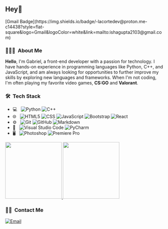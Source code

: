 <h2> Hey👋</h2>
[Gmail Badge](https://img.shields.io/badge/-lacortedev@proton.me-c14438?style=flat-square&logo=Gmail&logoColor=white&link=mailto:ishagupta2103@gmail.com)

<h3> 👨🏻‍💻 &nbsp;About Me </h3>
<p>
<strong>Hello</strong>, I'm Gabriel, a front-end developer with a passion for technology. 
I have hands-on experience in programming languages like Python, C++, and JavaScript, 
and am always looking for opportunities to further improve my skills by exploring new languages and frameworks. 
When I'm not coding, I'm often playing my favorite video games, <strong>CS:GO</strong> and <strong>Valorant</strong>.
</p>


<h3> 🛠 &nbsp;Tech Stack</h3>

- 💻 &nbsp;
  ![Python](https://img.shields.io/badge/-Python-333333?style=flat&logo=python)
  ![C++](https://img.shields.io/badge/C++-333333?style=flat-square&logo=C%2B%2B&logoColor=007396)
- 🌐 &nbsp;
  ![HTML5](https://img.shields.io/badge/-HTML5-333333?style=flat&logo=HTML5)
  ![CSS](https://img.shields.io/badge/-CSS-333333?style=flat&logo=CSS3&logoColor=1572B6)
  ![JavaScript](https://img.shields.io/badge/-JavaScript-333333?style=flat&logo=javascript)
  ![Bootstrap](https://img.shields.io/badge/-Bootstrap-333333?style=flat&logo=bootstrap&logoColor=563D7C)
  ![React](https://img.shields.io/badge/-React-333333?style=flat&logo=react)
- ⚙️ &nbsp;
  ![Git](https://img.shields.io/badge/-Git-333333?style=flat&logo=git)
  ![GitHub](https://img.shields.io/badge/-GitHub-333333?style=flat&logo=github)
  ![Markdown](https://img.shields.io/badge/-Markdown-333333?style=flat&logo=markdown)
- 🔧 &nbsp;
  ![Visual Studio Code](https://img.shields.io/badge/-Visual%20Studio%20Code-333333?style=flat&logo=visual-studio-code&logoColor=007ACC)
  ![PyCharm](https://img.shields.io/badge/-PyCharm-333333?style=flat&logo=pycharm-ide&logoColor=2C2255)
- 🖥 &nbsp;
  ![Photoshop](https://img.shields.io/badge/-Photoshop-333333?style=flat&logo=adobe-photoshop)
  ![Premiere Pro](https://img.shields.io/badge/-Premiere-333333?style=flat&logo=adobe-premiere-pro)

<a href="https://github.com/Gabriel-Lacorte">
  <img height="180em" src="https://github-readme-stats.vercel.app/api?username=Gabriel-Lacorte&theme=buefy&show_icons=true" />
  <img height="180em" src="https://github-readme-stats.vercel.app/api/top-langs/?username=Gabriel-Lacorte&theme=buefy&layout=compact" />
<a>

<h3> 🤝🏻 &nbsp;Contact Me </h3>

<a href="mailto:gabriellacorte@protonmail.com"><img alt="Email" src="https://img.shields.io/badge/Email-gabriellacorte@protonmail.com-blue?style=flat-square&logo=gmail"></a>
</p>
